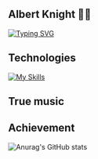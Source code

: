 ## Albert Knight 🤖👋
[![Typing SVG](https://readme-typing-svg.demolab.com?font=Fira+Code&weight=600&size=32&letterSpacing=-1px&pause=1500&background=FF20A100&vCenter=true&width=700&height=60&lines=Albertknight's+introduce;A+novice+at+web+front-end+development)](https://git.io/typing-svg)




## Technologies
[![My Skills](https://skillicons.dev/icons?i=ae,pr,ai,phpstorm,pycharm,idea,react,vite,vscode&perline=3)](https://skillicons.dev)

## True music

## Achievement
 ![Anurag's GitHub stats](https://github-readme-stats.vercel.app/api?username=Albertknight2023)
<!--
**Albertknight2023/Albertknight2023** is a ✨ _special_ ✨ repository because its `README.md` (this file) appears on your GitHub profile.
Here are some ideas to get you started:

- 🔭 I’m currently working on ...
- 🌱 I’m currently learning ...
- 👯 I’m looking to collaborate on ...
- 🤔 I’m looking for help with ...
- 💬 Ask me about ...
- 📫 How to reach me: ...
- 😄 Pronouns: ...
- ⚡ Fun fact: ...
-->
